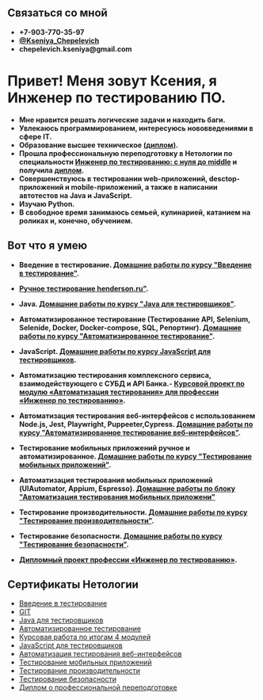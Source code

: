 ## Связаться со мной
* __+7-903-770-35-97__
* __[@Kseniya_Chepelevich](https://t.me/Kseniya_Chepelevich)__
* __chepelevich.kseniya@gmail.com__

# Привет! Меня зовут Ксения, я Инженер по тестированию ПО.
* __Мне нравится решать логические задачи и находить баги.__
* __Увлекаюсь программированием, интересуюсь нововведениями в сфере IT.__
* __Образование высшее техническое [(диплом)](https://github.com/KseniyaChepelevich/KseniyaChepelevich/blob/main/Diplom_HE.pdf).__
* __Прошла профессиональную переподготовку в Нетологии по специальности [Инженер по тестированию: с нуля до middle](https://netology.ru/programs/qa-middle) и получила [диплом](https://github.com/KseniyaChepelevich/KseniyaChepelevich/blob/main/Diploma.pdf).__
* __Совершенствуюсь в тестировании web-приложений, desctop-приложений и  mobile-приложений, а также в написании автотестов на Java и JavaScript.__
* __Изучаю Python.__
* __В свободное время занимаюсь семьей, кулинарией, катанием на роликах и, конечно, обучением.__

## Вот что я умею
* __Введение в тестирование. [Домашние работы по курсу "Введение в тестирование"](https://docs.google.com/spreadsheets/d/1HsmOOkTPuGNssnu1JD4DQ98-QDzl_JP6cHaYZ4TpPBw/edit?usp=sharing).__ 

  
* __[Ручное тестирование henderson.ru"](https://docs.google.com/document/d/1pOtzILhWQmmu8U28rY-2aazheYXkDWrpZtsamq9uwgk/edit?usp=sharing).__
* __Java. [Домашние работы по курсу "Java для тестировщиков"](https://github.com/KseniyaChepelevich/Chepelevich-Kseniya/blob/main/Java_Tester_Homework.md).__
  
* __Автоматизированное тестирование (Тестирование API, Selenium, Selenide, Docker, Docker-compose, SQL, Репортинг). [Домашние работы по курсу "Автоматизированное тестирование"](https://github.com/KseniyaChepelevich/Chepelevich-Kseniya/blob/main/Homework_for_the_course_Automated_Testing.md).__

 
* __JavaScript. [Домашние работы по курсу JavaScript для тестировщиков](https://github.com/KseniyaChepelevich/bjs-2-homeworks.git).__

* __Автоматизацию тестирования комплексного сервиса, взаимодействующего с СУБД и API Банка.- [Курсовой проект по модулю «Автоматизация тестирования» для профессии «Инженер по тестированию»](https://github.com/KseniyaChepelevich/course_project.git).__


* __Автоматизация тестирования веб-интерфейсов с использованием Node.js, Jest, Playwright, Puppeeter,Cypress. [Домашние работы по курсу "Автоматизированное тестирование веб-интерфейсов"](https://github.com/KseniyaChepelevich/Chepelevich-Kseniya/blob/main/Homework%20for%20the%20course%20Automated%20Testing_of_Web_Interfaces.md).__

 
* __Тестирование мобильных приложений ручное и автоматизированное. [Домашние работы по курсу "Тестирование мобильных приложений"](https://github.com/KseniyaChepelevich/Chepelevich-Kseniya/blob/main/Homework_for_the_mobile_app_testing_course.md).__

 
* __Автоматизация тестирования мобильных приложений (UIAutomator, Appium, Espresso). [Домашние работы по блоку "Автоматизация тестирования мобильных приложени"](https://github.com/KseniyaChepelevich/Chepelevich-Kseniya/blob/main/Homework_on_the_bloc_Automation_of_testing_of_mobile_applications.md)__ 

  
* __Тестирование производительности. [Домашние работы по курсу "Тестирование производительности"](https://github.com/KseniyaChepelevich/Chepelevich-Kseniya/blob/main/Homework_for_the_Performance_Testing_course.md).__ 

 
* __Тестирование безопасности. [Домашние работы по курсу "Тестирование безопасности"](https://github.com/KseniyaChepelevich/Chepelevich-Kseniya/blob/main/Homework_for_Security_Testing.md).__ 

* __[Дипломный проект профессии «Инженер по тестированию»](https://github.com/KseniyaChepelevich/diplom/tree/testing).__
 


## Сертификаты Нетологии

* [Введение в тестирование](https://github.com/KseniyaChepelevich/Chepelevich-Kseniya/blob/main/introduction_to_testing.pdf)
* [GIT](https://github.com/KseniyaChepelevich/Chepelevich-Kseniya/blob/main/git.pdf)
* [Java для тестировщиков](https://github.com/KseniyaChepelevich/Chepelevich-Kseniya/blob/main/java_for_testers.pdf)
* [Автоматизированное тестирование](https://github.com/KseniyaChepelevich/Chepelevich-Kseniya/blob/main/automated_testing.pdf)
* [Курсовая работа по итогам 4 модулей](https://github.com/KseniyaChepelevich/Chepelevich-Kseniya/blob/main/course_work.pdf)
* [JavaScript для тестировщиков](https://github.com/KseniyaChepelevich/Chepelevich-Kseniya/blob/main/javascript_for_testers.pdf)
* [Автоматизация тестирования веб-интерфейсов](https://github.com/KseniyaChepelevich/Chepelevich-Kseniya/blob/main/web_interface_testing_automation.pdf)
* [Тестирование мобильных приложений](https://github.com/KseniyaChepelevich/Chepelevich-Kseniya/blob/main/mobile_app_testing.pdf)
* [Тестирование производительности](https://github.com/KseniyaChepelevich/Chepelevich-Kseniya/blob/main/performance_testing.pdf)
* [Тестирование безопасности](https://github.com/KseniyaChepelevich/Chepelevich-Kseniya/blob/main/security_testing.pdf)
* [Диплом о профессиональной переподготовке](https://github.com/KseniyaChepelevich/KseniyaChepelevich/blob/main/Diploma.pdf)

